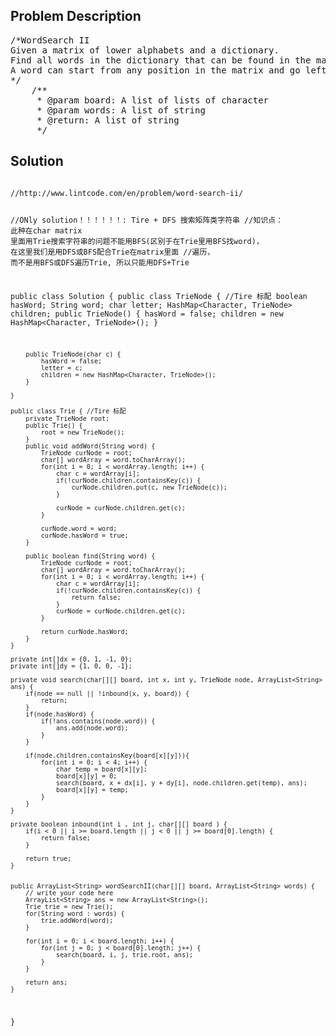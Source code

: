 <!--
<style>
  body { font-family: Arial, sans-serif; }
  .container { max-width: 100%; margin: auto; padding: 20px; }
  .comment-block { background-color: #f9f9f9; padding: 10px; border-left: 5px solid #ccc; max-width: 50%; margin: auto;}
  .code-block { background-color: #f4f4f4; padding: 10px; border: 1px solid #ddd; }
</style>
-->

<div class='container'>
<h2>Problem Description</h2>
<div class='comment-block'>
<pre>
/*WordSearch II
Given a matrix of lower alphabets and a dictionary.
Find all words in the dictionary that can be found in the matrix. 
A word can start from any position in the matrix and go left/right/up/down to the adjacent position. 
*/
    /**
     * @param board: A list of lists of character
     * @param words: A list of string
     * @return: A list of string
     */
</pre>
</div>

<h2>Solution</h2>
<div class='code-block'>
<pre><code class='language-java'>
//http://www.lintcode.com/en/problem/word-search-ii/

//ONly solution！！！！！！:  Tire + DFS 搜索矩阵类字符串
//知识点： 此种在char matrix 里面用Trie搜索字符串的问题不能用BFS(区别于在Trie里用BFS找word)， 在这里我们是用DFS或BFS配合Trie在matrix里面
//遍历， 而不是用BFS或DFS遍历Trie, 所以只能用DFS+Trie

public class Solution {
    public class TrieNode { //Tire 标配
        boolean hasWord;
        String word;
        char letter;
        HashMap<Character, TrieNode> children;
        public TrieNode() {
            hasWord = false;
            children = new HashMap<Character, TrieNode>();
        }
        
        public TrieNode(char c) {
            hasWord = false;
            letter = c;
            children = new HashMap<Character, TrieNode>();
        }        
        
    }
    
    public class Trie { //Tire 标配
        private TrieNode root;
        public Trie() {
            root = new TrieNode();
        }
        public void addWord(String word) {
            TrieNode curNode = root;
            char[] wordArray = word.toCharArray();
            for(int i = 0; i < wordArray.length; i++) {
                char c = wordArray[i];
                if(!curNode.children.containsKey(c)) {
                    curNode.children.put(c, new TrieNode(c));
                }
                
                curNode = curNode.children.get(c);
            }
            
            curNode.word = word;
            curNode.hasWord = true;
        }
        
        public boolean find(String word) {
            TrieNode curNode = root;
            char[] wordArray = word.toCharArray();
            for(int i = 0; i < wordArray.length; i++) {
                char c = wordArray[i];
                if(!curNode.children.containsKey(c)) {
                    return false;
                }
                curNode = curNode.children.get(c);
            }
            
            return curNode.hasWord;
        }
    }
    
    private int[]dx = {0, 1, -1, 0};
    private int[]dy = {1, 0, 0, -1};
    
    private void search(char[][] board, int x, int y, TrieNode node, ArrayList<String> ans) {
        if(node == null || !inbound(x, y, board)) {
            return;
        }
        if(node.hasWord) {
            if(!ans.contains(node.word)) {
                ans.add(node.word);
            }
        }
        
        if(node.children.containsKey(board[x][y])){
            for(int i = 0; i < 4; i++) {
                char temp = board[x][y];
                board[x][y] = 0;
                search(board, x + dx[i], y + dy[i], node.children.get(temp), ans);
                board[x][y] = temp;
            }
        }
    }
    
    private boolean inbound(int i , int j, char[][] board ) {
        if(i < 0 || i >= board.length || j < 0 || j >= board[0].length) {
            return false;
        }
        
        return true;
    }
    
    
    public ArrayList<String> wordSearchII(char[][] board, ArrayList<String> words) {
        // write your code here
        ArrayList<String> ans = new ArrayList<String>();
        Trie trie = new Trie();
        for(String word : words) {
            trie.addWord(word);
        }
        
        for(int i = 0; i < board.length; i++) {
            for(int j = 0; j < board[0].length; j++) {
                search(board, i, j, trie.root, ans);
            }
        }
    
        return ans;
    }
}</code></pre>
</div>
</div>
